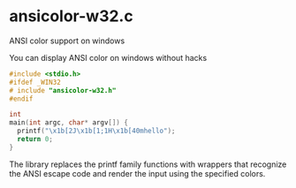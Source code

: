 ansicolor-w32.c
===============

ANSI color support on windows


You can display ANSI color on windows without hacks

```c
#include <stdio.h>
#ifdef _WIN32
# include "ansicolor-w32.h"
#endif

int
main(int argc, char* argv[]) {
  printf("\x1b[2J\x1b[1;1H\x1b[40mhello"); 
  return 0;
}
```

The library replaces the printf family functions with wrappers that recognize the ANSI escape code and render the input using the specified colors.
